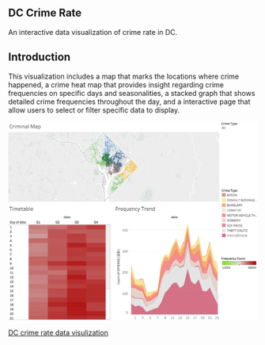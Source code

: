 ## DC Crime Rate 
An interactive data visualization of crime rate in DC.

## Introduction
This visualization includes a map that marks the locations where crime happened, a crime heat map that provides insight regarding crime frequencies on specific days and seasonalities, a stacked graph that shows detailed crime frequencies throughout the day, and a interactive page that allow users to select or filter specific data to display.

![crime map](dashboard.png)

[DC crime rate data visulization](https://public.tableau.com/profile/xin.su1200#!/vizhome/projectDC1/DC)

